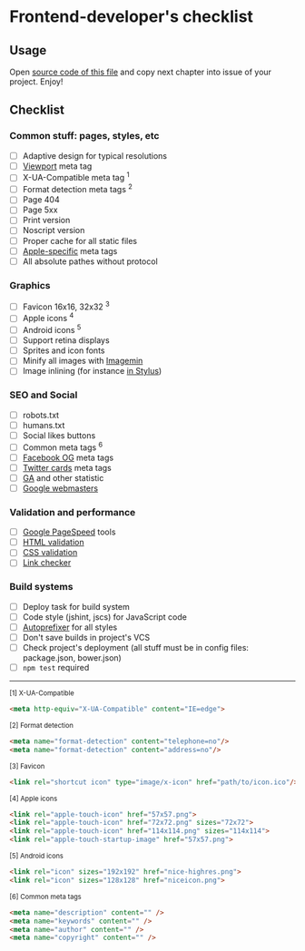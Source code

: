 # Frontend-developer's checklist

## Usage

Open [source code of this file](https://raw.githubusercontent.com/albburtsev/frontend-developer-checklist/master/README.md) and copy next chapter into issue of your project. Enjoy!

## Checklist

### Common stuff: pages, styles, etc

- [ ] Adaptive design for typical resolutions
- [ ] [Viewport](https://developer.mozilla.org/en-US/docs/Mozilla/Mobile/Viewport_meta_tag) meta tag
- [ ] X-UA-Compatible meta tag <sup>1</sup>
- [ ] Format detection meta tags <sup>2</sup>
- [ ] Page 404
- [ ] Page 5xx
- [ ] Print version
- [ ] Noscript version
- [ ] Proper cache for all static files
- [ ] [Apple-specific](https://developer.apple.com/library/safari/documentation/AppleApplications/Reference/SafariHTMLRef/Articles/MetaTags.html) meta tags
- [ ] All absolute pathes without protocol

### Graphics

- [ ] Favicon 16x16, 32x32 <sup>3</sup>
- [ ] Apple icons <sup>4</sup>
- [ ] Android icons <sup>5</sup>
- [ ] Support retina displays
- [ ] Sprites and icon fonts
- [ ] Minify all images with [Imagemin](https://github.com/gruntjs/grunt-contrib-imagemin)
- [ ] Image inlining (for instance [in Stylus](http://learnboost.github.io/stylus/docs/functions.url.html))

### SEO and Social

- [ ] robots.txt
- [ ] humans.txt
- [ ] Social likes buttons
- [ ] Common meta tags <sup>6</sup>
- [ ] [Facebook OG](https://developers.facebook.com/docs/opengraph/using-objects?locale=ru_RU#selfhosted-creating) meta tags
- [ ] [Twitter cards](https://dev.twitter.com/cards/markup) meta tags
- [ ] [GA](http://www.google.com/analytics/) and other statistic
- [ ] [Google webmasters](http://www.google.com/webmasters/)

### Validation and performance

 - [ ] [Google PageSpeed](https://developers.google.com/speed/pagespeed/) tools
 - [ ] [HTML validation](http://validator.w3.org/check)
 - [ ] [CSS validation](http://jigsaw.w3.org/css-validator/validator)
 - [ ] [Link checker](http://validator.w3.org/checklink)

### Build systems

 - [ ] Deploy task for build system
 - [ ] Code style (jshint, jscs) for JavaScript code
 - [ ] [Autoprefixer](https://github.com/postcss/autoprefixer) for all styles
 - [ ] Don't save builds in project's VCS
 - [ ] Check project's deployment (all stuff must be in config files: package.json, bower.json)
 - [ ] ```npm test``` required

---------------------------------------

<sup>[1] X-UA-Compatible</sup>

```html
<meta http-equiv="X-UA-Compatible" content="IE=edge">
```

<sup>[2] Format detection</sup>

```html
<meta name="format-detection" content="telephone=no"/>
<meta name="format-detection" content="address=no"/>
```

<sup>[3] Favicon</sup>

```html
<link rel="shortcut icon" type="image/x-icon" href="path/to/icon.ico"/>
```

<sup>[4] Apple icons</sup>

```html
<link rel="apple-touch-icon" href="57x57.png">
<link rel="apple-touch-icon" href="72x72.png" sizes="72x72">
<link rel="apple-touch-icon" href="114x114.png" sizes="114x114">
<link rel="apple-touch-startup-image" href="57x57.png">
```

<sup>[5] Android icons</sup>

```html
<link rel="icon" sizes="192x192" href="nice-highres.png">
<link rel="icon" sizes="128x128" href="niceicon.png">
```

<sup>[6] Common meta tags</sup>

```html
<meta name="description" content="" />
<meta name="keywords" content="" />
<meta name="author" content="" />
<meta name="copyright" content="" /> 
```
